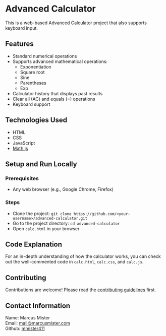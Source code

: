 # Advanced Calculator

This is a web-based Advanced Calculator project that also supports keyboard input.

## Features

-  Standard numerical operations
-  Supports advanced mathematical operations:
    -  Exponentiation
    -  Square root
    -  Sine
    -  Parentheses 
    -  Exp
-  Calculator history that displays past results
-  Clear all (AC) and equals (=) operations
-  Keyboard support

## Technologies Used

-  HTML
-  CSS
-  JavaScript
-  [Math.js](https://mathjs.org/)

## Setup and Run Locally

### Prerequisites

-  Any web browser (e.g., Google Chrome, Firefox)

### Steps

-  Clone the project: `git clone https://github.com/<your-username>/advanced-calculator.git`
-  Go to the project directory: `cd advanced-calculator`
-  Open `calc.html` in your browser

## Code Explanation

For an in-depth understanding of how the calculator works, you can check out the well-commented code in `calc.html`, `calc.css`, and `calc.js`.

## Contributing

Contributions are welcome! Please read the [contributing guidelines](CONTRIBUTING.md) first.

## Contact Information

Name: Marcus Mister  
Email: mail@marcusmister.com  
Github: [mmister411](https://github.com/mmister411/)

